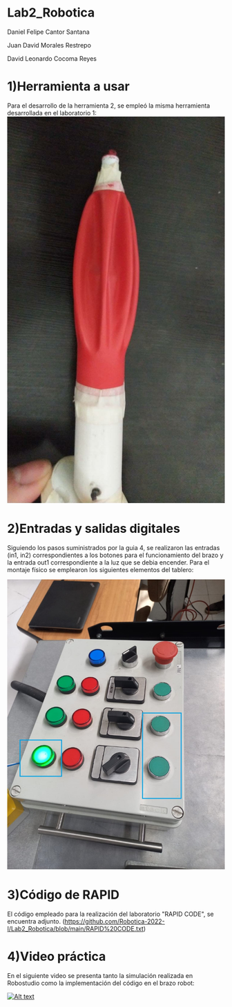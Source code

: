 # Lab2_Robotica

Daniel Felipe Cantor Santana

Juan David Morales Restrepo

David Leonardo Cocoma Reyes 



# 1)Herramienta a usar
Para el desarrollo de la herramienta 2, se empleó la misma herramienta desarrollada en el laboratorio 1:
![Imagen 1](https://github.com/Robotica-2022-I/Lab2_Robotica/blob/main/Bomba.jpg)


# 2)Entradas y salidas digitales
Siguiendo los pasos suministrados por la guia 4, se realizaron las entradas (in1, in2) correspondientes a los botones para el funcionamiento del brazo y la entrada out1 correspondiente a la luz que se debia encender. Para el montaje físico se emplearon los siguientes elementos del tablero:

![Imagen 2](https://github.com/Robotica-2022-I/Lab2_Robotica/blob/main/Panel_de_control.jpg)

# 3)Código de RAPID
El código empleado para la realización del laboratorio "RAPID CODE", se encuentra adjunto.
(https://github.com/Robotica-2022-I/Lab2_Robotica/blob/main/RAPID%20CODE.txt)

# 4)Video práctica
En el siguiente video se presenta tanto la simulación realizada en Robostudio como la implementación del código en el brazo robot: 

[![Alt text](https://img.youtube.com/vi/YbTLwwgagL8/0.jpg)](https://www.youtube.com/watch?v=YbTLwwgagL8)



